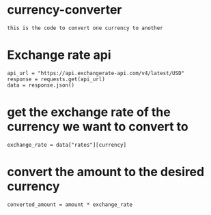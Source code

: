 # currency-converter
    this is the code to convert one currency to another 
# Exchange rate api
    api_url = "https://api.exchangerate-api.com/v4/latest/USD"
    response = requests.get(api_url)
    data = response.json()
# get the exchange rate of the currency we want to convert to
    exchange_rate = data["rates"][currency]
# convert the amount to the desired currency
    converted_amount = amount * exchange_rate
